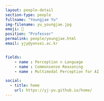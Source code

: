 ```yaml
---
layout: people-detail
section-type: people
fullname: "Youngjae Yu"
img-filename: yu_youngjae.jpg
emoji: 🏀
position: "Professor"
permalink: people/youngjae.html
email: yjy@yonsei.ac.kr


fields:
    - name : Perception ∩ Language
    - name : Commonsense Reasoning
    - name : Multimodal Perception for AI

social:
  - title: home
    url: https://yj-yu.github.io/home/
---
```

